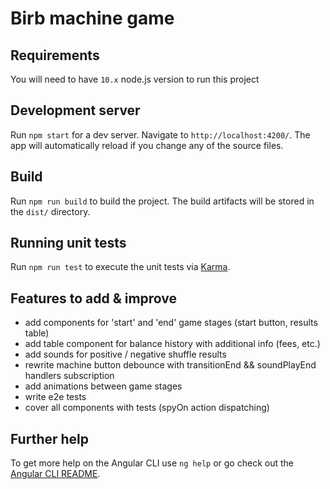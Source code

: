 # Birb machine game

## Requirements

You will need to have `10.x` node.js version to run this project

## Development server

Run `npm start` for a dev server. Navigate to `http://localhost:4200/`. The app will automatically reload if you change any of the source files.

## Build

Run `npm run build` to build the project. The build artifacts will be stored in the `dist/` directory.

## Running unit tests

Run `npm run test` to execute the unit tests via [Karma](https://karma-runner.github.io).

## Features to add & improve

- add components for 'start' and 'end' game stages (start button, results table)
- add table component for balance history with additional info (fees, etc.)
- add sounds for positive / negative shuffle results
- rewrite machine button debounce with transitionEnd && soundPlayEnd handlers subscription
- add animations between game stages
- write e2e tests
- cover all components with tests (spyOn action dispatching)


## Further help

To get more help on the Angular CLI use `ng help` or go check out the [Angular CLI README](https://github.com/angular/angular-cli/blob/master/README.md).
